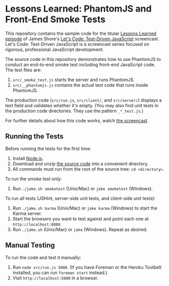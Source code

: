 Lessons Learned: PhantomJS and Front-End Smoke Tests
=============

This repository contains the sample code for the titular [Lessons Learned episode](http://www.letscodejavascript.com/v3/episodes/lessons_learned/13) of James Shore's [Let's Code: Test-Driven JavaScript](http://www.letscodejavascript.com) screencast. Let's Code: Test-Driven JavaScript is a screencast series focused on rigorous, professional JavaScript development.

The source code in this repository demonstrates how to use PhantomJS to conduct an end-to-end smoke test including front-end JavaScript code. The test files are:

1. `src/_smoke_test.js` starts the server and runs PhantomJS.
2. `src/__phantomjs.js` contains the actual test code that runs inside PhantomJS.

The production code (`src/run.js`, `src/client/`, and `src/server/`) displays a text field and validates whether it's empty. (You may also find unit tests in the production code directories. They use the pattern `_*_test.js`.)

For further details about how this code works, watch [the screencast](http://www.letscodejavascript.com/v3/episodes/lessons_learned/13).


Running the Tests
-----------------

Before running the tests for the first time:

1. Install [Node.js](http://nodejs.org/download/).
2. Download and unzip [the source code](https://github.com/jamesshore/ll10_gui_test_strategies/archive/master.zip) into a convenient directory.
3. All commands must run from the root of the source tree: `cd <directory>`.

To run the smoke test only:

1. Run `./jake.sh smoketest` (Unix/Mac) or `jake smoketest` (Windows).

To run all tests (JSHint, server-side unit tests, and client-side unit tests):

1. Run `./jake.sh karma` (Unix/Mac) or `jake karma` (Windows) to start the Karma server.
2. Start the browsers you want to test against and point each one at `http://localhost:8080`.
3. Run `./jake.sh` (Unix/Mac) or `jake` (Windows). Repeat as desired.


Manual Testing
--------------

To run the code and test it manually:

1. Run `node src/run.js 5000`. (If you have Foreman or the Heroku Toolbelt installed, you can run `foreman start` instead.)
2. Visit `http://localhost:5000` in a browser.
